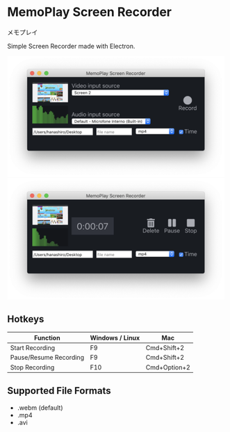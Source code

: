 # MemoPlay Screen Recorder
メモプレイ

Simple Screen Recorder made with Electron.

<img src="./img/memoplay-screen.png" width="500" alt="MemoPlay Screen">

<img src="./img/memoplay-screen-recording.png" width="500" alt="MemoPlay Screen - Recording">



## Hotkeys
| Function | Windows / Linux | Mac |
| ------ | ------ |  ------ | 
| Start Recording | F9  | Cmd+Shift+2 |
| Pause/Resume Recording | F9  | Cmd+Shift+2 |
| Stop Recording | F10  | Cmd+Option+2 |

## Supported File Formats

- .webm (default)
- .mp4
- .avi